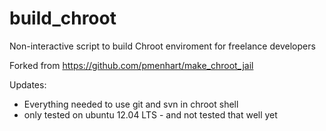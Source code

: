 # build_chroot
Non-interactive script to build Chroot enviroment for freelance developers

Forked from https://github.com/pmenhart/make_chroot_jail

Updates:
 - Everything needed to use git and svn in chroot shell
 - only tested on ubuntu 12.04 LTS - and not tested that well yet
